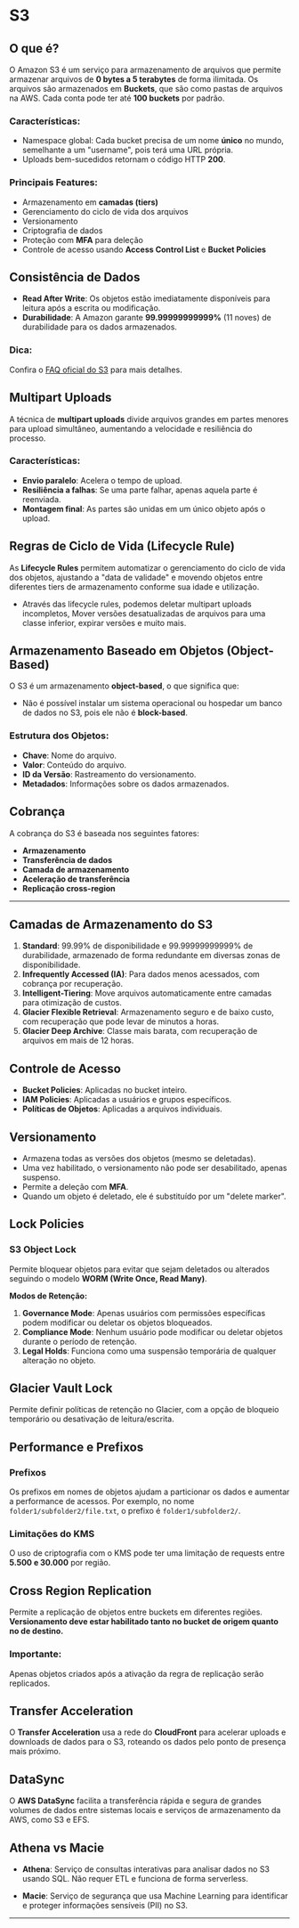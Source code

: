 # S3

## O que é?
O Amazon S3 é um serviço para armazenamento de arquivos que permite armazenar arquivos de **0 bytes a 5 terabytes** de forma ilimitada. Os arquivos são armazenados em **Buckets**, que são como pastas de arquivos na AWS. Cada conta pode ter até **100 buckets** por padrão.

### Características:
- Namespace global: Cada bucket precisa de um nome **único** no mundo, semelhante a um "username", pois terá uma URL própria.
- Uploads bem-sucedidos retornam o código HTTP **200**.
  
### Principais Features:
- Armazenamento em **camadas (tiers)**
- Gerenciamento do ciclo de vida dos arquivos
- Versionamento
- Criptografia de dados
- Proteção com **MFA** para deleção
- Controle de acesso usando **Access Control List** e **Bucket Policies**


## Consistência de Dados
- **Read After Write**: Os objetos estão imediatamente disponíveis para leitura após a escrita ou modificação.
- **Durabilidade**: A Amazon garante **99.99999999999%** (11 noves) de durabilidade para os dados armazenados.

### Dica:
Confira o [FAQ oficial do S3](https://aws.amazon.com/pt/s3/faqs/) para mais detalhes. 

## Multipart Uploads
A técnica de **multipart uploads** divide arquivos grandes em partes menores para upload simultâneo, aumentando a velocidade e resiliência do processo.

### Características:
- **Envio paralelo**: Acelera o tempo de upload.
- **Resiliência a falhas**: Se uma parte falhar, apenas aquela parte é reenviada.
- **Montagem final**: As partes são unidas em um único objeto após o upload.


## Regras de Ciclo de Vida (Lifecycle Rule)
As **Lifecycle Rules** permitem automatizar o gerenciamento do ciclo de vida dos objetos, ajustando a "data de validade" e movendo objetos entre diferentes tiers de armazenamento conforme sua idade e utilização.

- Através das lifecycle rules, podemos deletar multipart uploads incompletos, Mover versões desatualizadas de arquivos para uma classe inferior, expirar versões e muito mais.

## Armazenamento Baseado em Objetos (Object-Based)
O S3 é um armazenamento **object-based**, o que significa que:
- Não é possível instalar um sistema operacional ou hospedar um banco de dados no S3, pois ele não é **block-based**.
  
### Estrutura dos Objetos:
- **Chave**: Nome do arquivo.
- **Valor**: Conteúdo do arquivo.
- **ID da Versão**: Rastreamento do versionamento.
- **Metadados**: Informações sobre os dados armazenados.



## Cobrança
A cobrança do S3 é baseada nos seguintes fatores:
- **Armazenamento**
- **Transferência de dados**
- **Camada de armazenamento**
- **Aceleração de transferência**
- **Replicação cross-region**

---

## Camadas de Armazenamento do S3
1. **Standard**: 99.99% de disponibilidade e 99.99999999999% de durabilidade, armazenado de forma redundante em diversas zonas de disponibilidade.
2. **Infrequently Accessed (IA)**: Para dados menos acessados, com cobrança por recuperação.
3. **Intelligent-Tiering**: Move arquivos automaticamente entre camadas para otimização de custos.
4. **Glacier Flexible Retrieval**: Armazenamento seguro e de baixo custo, com recuperação que pode levar de minutos a horas.
5. **Glacier Deep Archive**: Classe mais barata, com recuperação de arquivos em mais de 12 horas.


## Controle de Acesso
- **Bucket Policies**: Aplicadas no bucket inteiro.
- **IAM Policies**: Aplicadas a usuários e grupos específicos.
- **Políticas de Objetos**: Aplicadas a arquivos individuais.


## Versionamento
- Armazena todas as versões dos objetos (mesmo se deletadas).
- Uma vez habilitado, o versionamento não pode ser desabilitado, apenas suspenso.
- Permite a deleção com **MFA**.
- Quando um objeto é deletado, ele é substituído por um "delete marker".


## Lock Policies
### S3 Object Lock
Permite bloquear objetos para evitar que sejam deletados ou alterados seguindo o modelo **WORM (Write Once, Read Many)**.

**Modos de Retenção:**
1. **Governance Mode**: Apenas usuários com permissões específicas podem modificar ou deletar os objetos bloqueados.
2. **Compliance Mode**: Nenhum usuário pode modificar ou deletar objetos durante o período de retenção.
3. **Legal Holds**: Funciona como uma suspensão temporária de qualquer alteração no objeto.



## Glacier Vault Lock
Permite definir políticas de retenção no Glacier, com a opção de bloqueio temporário ou desativação de leitura/escrita.



## Performance e Prefixos
### Prefixos
Os prefixos em nomes de objetos ajudam a particionar os dados e aumentar a performance de acessos. Por exemplo, no nome `folder1/subfolder2/file.txt`, o prefixo é `folder1/subfolder2/`.

### Limitações do KMS
O uso de criptografia com o KMS pode ter uma limitação de requests entre **5.500 e 30.000** por região.


## Cross Region Replication
Permite a replicação de objetos entre buckets em diferentes regiões. **Versionamento deve estar habilitado tanto no bucket de origem quanto no de destino.**

### Importante:
Apenas objetos criados após a ativação da regra de replicação serão replicados.



## Transfer Acceleration
O **Transfer Acceleration** usa a rede do **CloudFront** para acelerar uploads e downloads de dados para o S3, roteando os dados pelo ponto de presença mais próximo.



## DataSync
O **AWS DataSync** facilita a transferência rápida e segura de grandes volumes de dados entre sistemas locais e serviços de armazenamento da AWS, como S3 e EFS.



## Athena vs Macie
- **Athena**: Serviço de consultas interativas para analisar dados no S3 usando SQL. Não requer ETL e funciona de forma serverless.

- **Macie**: Serviço de segurança que usa Machine Learning para identificar e proteger informações sensíveis (PII) no S3.

---
